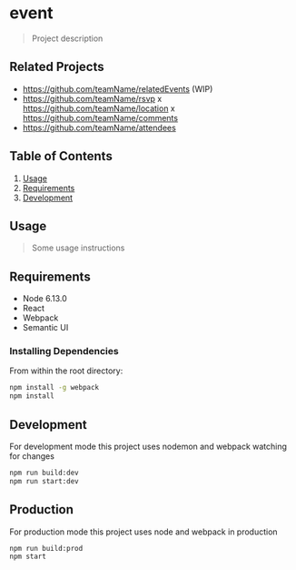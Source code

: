 # event

> Project description

## Related Projects

  - https://github.com/teamName/relatedEvents (WIP)
  - https://github.com/teamName/rsvp
  x https://github.com/teamName/location
  x https://github.com/teamName/comments
  - https://github.com/teamName/attendees

## Table of Contents

1. [Usage](#Usage)
1. [Requirements](#requirements)
1. [Development](#development)

## Usage

> Some usage instructions

## Requirements

- Node 6.13.0
- React
- Webpack
- Semantic UI


### Installing Dependencies

From within the root directory:

```sh
npm install -g webpack
npm install
```

## Development

For development mode this project uses nodemon and webpack watching for changes

```sh
npm run build:dev
npm run start:dev
```

## Production

For production mode this project uses node and webpack in production

```sh
npm run build:prod
npm start
```
